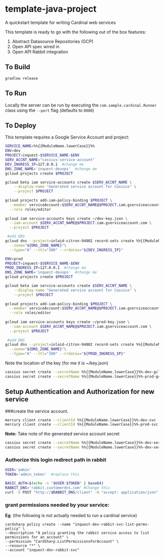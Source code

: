 # template-java-project
A quickstart template for writing Cardinal web services

This template is ready to go with the following out of the box features:

1. Abstract Datasource Repositories (GCP)
2. Open API spec wired in
3. Open API Rabbit integration 

## To Build

```
gradlew release

```

## To Run

Locally the server can be run by executing the ```com.sample.cardinal.Runner``` class using the `--port` flag (defaults to `8080`)

## To Deploy
This template requires a Google Service Account and project:

```bash
SERVICE_NAME=%%{{ModuleName.lowerCase}}%%
ENV=dev
PROJECT=inquest-$SERVICE_NAME-$ENV
SERV_ACCNT_NAME="cassius-service-account"
DEV_INGRESS_IP=127.0.0.1  #change me
DNS_ZONE_NAME='inquest-devops'  #change me
gcloud projects create $PROJECT

gcloud beta iam service-accounts create $SERV_ACCNT_NAME \
    --display-name "Generated service account for Cassius" \
    --project $PROJECT
    
gcloud projects add-iam-policy-binding $PROJECT \
  --member serviceAccount:$SERV_ACCNT_NAME@$PROJECT.iam.gserviceaccount.com \
  --role roles/editor
    
gcloud iam service-accounts keys create ~/dev-key.json \
  --iam-account $SERV_ACCNT_NAME@$PROJECT.iam.gserviceaccount.com \
  --project $PROJECT

 #add DNS
gcloud dns --project=inlaid-citron-94802 record-sets create %%{{ModuleName.lowerCase}}%%-dev.inquestdevops.com.\
  --zone="${DNS_ZONE_NAME}"\
  --type="A" --ttl="300" --rrdatas="${DEV_INGRESS_IP}"

ENV=prod
PROJECT=inquest-$SERVICE_NAME-$ENV
PROD_INGRESS_IP=127.0.0.1  #change me
DNS_ZONE_NAME='inquest-devops'  #change me
gcloud projects create $PROJECT

gcloud beta iam service-accounts create $SERV_ACCNT_NAME \
    --display-name "Generated service account for Cassius" \
    --project $PROJECT
    
gcloud projects add-iam-policy-binding $PROJECT \
  --member serviceAccount:$SERV_ACCNT_NAME@$PROJECT.iam.gserviceaccount.com \
  --role roles/editor
    
gcloud iam service-accounts keys create ~/prod-key.json \
  --iam-account $SERV_ACCNT_NAME@$PROJECT.iam.gserviceaccount.com \
  --project $PROJECT
 
 #add DNS
gcloud dns --project=inlaid-citron-94802 record-sets create %%{{ModuleName.lowerCase}}%%-dev.inquestdevops.com.\
  --zone="${DNS_ZONE_NAME}"\
  --type="A" --ttl="300" --rrdatas="${PROD_INGRESS_IP}"
```

Note the location of the key (for me it is ~/key.json)

```bash
cassius secret create --secretName %%{{ModuleName.lowerCase}}%%-dev-gcloud-credentials --file ~/dev-key.json
cassius secret create --secretName %%{{ModuleName.lowerCase}}%%-prod-gcloud-credentials --file ~/prod-key.json

```

## Setup Authentication and Authorization for new service

###create the service account.
```bash
mercury client create --clientId %%{{ModuleName.lowerCase}}%%-dev-svc --grant authorization_code --path http://%%{{ModuleName.lowerCase}}%%-dev.inquestdevops.com/login
mercury client create --clientId %%{{ModuleName.lowerCase}}%%-prod-svc --grant authorization_code --path http://%%{{ModuleName.lowerCase}}%%-prod.inquestdevops.com/login
```
**Note:** Take note of the generated service account secret

```bash
cassius secret create --secretName %%{{ModuleName.lowerCase}}%%-dev-service-account-secret --strContent <string from above>
cassius secret create --secretName %%{{ModuleName.lowerCase}}%%-dev-service-account-secret --strContent <string from above>
```

### Authorize this login redirect path in rabbit 

```bash
USER='admin'
TOKEN='admin_token'  #replace this

BASIC_AUTH=$(echo -n "$USER:$TOKEN" | base64)
RABBIT_DNS='rabbit.customerdns.com' #Change this
curl -X POST "http://$RABBIT_DNS/client" -H "accept: application/json" -H "Authorization: Basic $BASIC_AUTH" -H "Content-Type: application/json" -d "{\"clientId\":\"dev-cli\",\"allowedRedirectPaths\":[\"http://localhost:8080/login\", \"http://%%{{ModuleName.lowerCase}}%%-dev.inquestdevops.com/login\"]}"


```
### grant permissions needed by your service:

**Eg**: (the following is not actually needed to run a cardinal service)

```
cardsharp policy create --name "inquest-dev-rabbit-svc-list-perms-policy" \
--description "A policy granting the rabbit service access to list permissions for an account" \
--permission "CardSharp.ListPermissionsForAccount" \
--resource "*" \
--account "inquest-dev-rabbit-svc"

```



